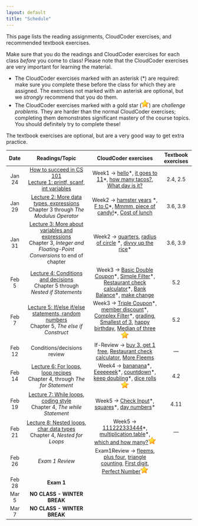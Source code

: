 ```yaml
---
layout: default
title: "Schedule"
---
```


This page lists the reading assignments, CloudCoder exercises, and recommended textbook exercises.

Make sure that you do the readings and CloudCoder exercises for each class *before* you come to class!  Please note that the CloudCoder exercises are very important for learning the material.

* The CloudCoder exercises marked with an asterisk (\*) are required: make sure you complete these before the class for which they are assigned.  The exercises not marked with an asterisk are optional, but we *strongly* recommend that you do them.
* The CloudCoder exercises marked with a gold star (![gold star](img/goldstar-tiny.png)) are *challenge problems*.  They are harder than the normal CloudCoder exercises; completing them demonstrates significant mastery of the course topics.  You should definitely try to complete these!

The textbook exercises are optional, but are a very good way to get extra practice.

Date | Readings/Topic | CloudCoder exercises | Textbook exercises
:----: | :--------: | :--------------------: | :------------------:
Jan 24 | [How to succeed in CS 101](success.html) <br /> [Lecture 1: printf, scanf, int variables](lectures/lecture01.html)| Week1 &rarr; [hello](https://cs.ycp.edu/cloudcoder/#exercise?c=19,p=984)\*, [it goes to 11](https://cs.ycp.edu/cloudcoder/#exercise?c=19,p=985)\*, [how many tacos?](https://cs.ycp.edu/cloudcoder/#exercise?c=19,p=986), [What day is it?](https://cs.ycp.edu/cloudcoder/#exercise?c=19,p=987) | 2.4, 2.5
Jan 29 | [Lecture 2: More data types, expressions](lectures/lecture02.html)<br>Chapter 3 through *The Modulus Operator* | Week2 &rarr; [hamster years](https://cs.ycp.edu/cloudcoder/#exercise?c=19,p=988) \*, [F to C](https://cs.ycp.edu/cloudcoder/#exercise?c=19,p=989)\*, [Mmmm, piece of candy!](https://cs.ycp.edu/cloudcoder/#exercise?c=19,p=990)\*, [Cost of lunch](https://cs.ycp.edu/cloudcoder/#exercise?c=19,p=991) | 3.6, 3.9
Jan 31 | [Lecture 3: More about variables and expressions](lectures/lecture03.html)<br>Chapter 3, *Integer and Floating-Point Conversions* to end of chapter | Week2 &rarr; [quarters](https://cs.ycp.edu/cloudcoder/#exercise?c=19,p=106), [radius of circle](https://cs.ycp.edu/cloudcoder/#exercise?c=19,p=992) \*, [divvy up the rice](https://cs.ycp.edu/cloudcoder/#exercise?c=19,p=993)\* | 3.6, 3.9
Feb 5  | [Lecture 4: Conditions and decisions](lectures/lecture04.html)<br>Chapter 5 through *Nested if Statements* | Week3 &rarr; [Basic Double Coupon](https://cs.ycp.edu/cloudcoder/#exercise?c=19,p=994)\*, [Simple Filter](https://cs.ycp.edu/cloudcoder/#exercise?c=19,p=995)\*, [Restaurant check calculator](https://cs.ycp.edu/cloudcoder/#exercise?c=19,p=997)\*, [Bank Balance](https://cs.ycp.edu/cloudcoder/#exercise?c=19,p=996)\*, [make change](https://cs.ycp.edu/cloudcoder/#exercise?c=19,p=1031) | 5.2
Feb 7  | [Lecture 5: If/else if/else statements, random numbers](lectures/lecture05.html)<br>Chapter 5, *The else if Construct* | Week3 &rarr; [Triple Coupon](https://cs.ycp.edu/cloudcoder/#exercise?c=19,p=998)\*, [member discount](https://cs.ycp.edu/cloudcoder/#exercise?c=19,p=999)\*, [Complex Filter](https://cs.ycp.edu/cloudcoder/#exercise?c=19,p=1000)\*, [grading](https://cs.ycp.edu/cloudcoder/#exercise?c=19,p=1041), [Smallest of 3](https://cs.ycp.edu/cloudcoder/#exercise?c=19,p=1053), [happy birthday](https://cs.ycp.edu/cloudcoder/#exercise?c=19,p=1064), [Median of three](https://cs.ycp.edu/cloudcoder/#exercise?c=19,p=1045)![gold star](img/goldstar-tiny.png) | 5.2
Feb 12 | <span class="activity">Conditions/decisions review</span> | If-Review &rarr; [buy 3, get 1 free](https://cs.ycp.edu/cloudcoder/#exercise?c=19,p=1047), [Restaurant check calculator](https://cs.ycp.edu/cloudcoder/#exercise?c=19,p=1026), [More Fleems](https://cs.ycp.edu/cloudcoder/#exercise?c=19,p=1081) | &mdash;
Feb 14 | [Lecture 6: For loops, loop recipes](lectures/lecture06.html)<br>Chapter 4, through *The for Statement* | Week4 &rarr; [bananana](https://cs.ycp.edu/cloudcoder/#exercise?c=19,p=1001)\*, [Eeeeeeek](https://cs.ycp.edu/cloudcoder/#exercise?c=19,p=1030)\*, [countdown](https://cs.ycp.edu/cloudcoder/#exercise?c=19,p=1002)\*, [keep doubling](https://cs.ycp.edu/cloudcoder/#exercise?c=19,p=1003)\*, [dice rolls](https://cs.ycp.edu/cloudcoder/#exercise?c=19,p=1032)![gold star](img/goldstar-tiny.png) | 4.2
Feb 19 |  [Lecture 7: While loops, coding style](lectures/lecture07.html)<br>Chapter 4, *The while Statement* | Week5 &rarr; [Check Input](https://cs.ycp.edu/cloudcoder/#exercise?c=19,p=1004)\*, [squares](https://cs.ycp.edu/cloudcoder/#exercise?c=19,p=1005)\*, [day numbers](https://cs.ycp.edu/cloudcoder/#exercise?c=19,p=1006)\* | 4.11
Feb 21 | [Lecture 8: Nested loops, char data types](lectures/lecture08.html)<br>Chapter 4, *Nested for Loops* | Week5 &rarr; [111222333444](https://cs.ycp.edu/cloudcoder/#exercise?c=19,p=1007)\*, [multiplication table](https://cs.ycp.edu/cloudcoder/#exercise?c=19,p=1046)\*, [which and how many?](https://cs.ycp.edu/cloudcoder/#exercise?c=19,p=1008)![gold star](img/goldstar-tiny.png) | &mdash;
Feb 26 | *Exam 1 Review* | Exam1Review &rarr; [fleems](https://cs.ycp.edu/cloudcoder/#exercise?c=19,p=1042), [plus four](https://cs.ycp.edu/cloudcoder/#exercise?c=19,p=1069), [triangle counting](https://cs.ycp.edu/cloudcoder/#exercise?c=19,p=1070), [First digit](https://cs.ycp.edu/cloudcoder/#exercise?c=19,p=1059), [Perfect Number](https://cs.ycp.edu/cloudcoder/#exercise?c=19,p=1054)![gold star](img/goldstar-tiny.png)
Feb 28 | **Exam 1** | |
Mar 5  | **NO CLASS - WINTER BREAK** | |
Mar 7  | **NO CLASS - WINTER BREAK** | |

<!--
Sept 19 | <span class="activity">Loops design activity</span> <br /> [Lecture 7: While loops, coding style](lectures/lecture07.html)<br>Chapter 4, *The while Statement* | Week4 &rarr; [Check Input](https://cs.ycp.edu/cloudcoder/#exercise?c=18,p=1004)\*, [squares](https://cs.ycp.edu/cloudcoder/#exercise?c=18,p=1005)\*, [day numbers](https://cs.ycp.edu/cloudcoder/#exercise?c=18,p=1006)\* | 4.11
Sept 21 | [Lecture 8: Nested loops, char data types](lectures/lecture08.html)<br>Chapter 4, *Nested for Loops* | Week4 &rarr; [111222333444](https://cs.ycp.edu/cloudcoder/#exercise?c=18,p=1007)\*, [multiplication table](https://cs.ycp.edu/cloudcoder/#exercise?c=18,p=1046)\*, [which and how many?](https://cs.ycp.edu/cloudcoder/#exercise?c=18,p=1008)![gold star](img/goldstar-tiny.png) | &mdash;
Sept 26 | *Exam 1 Review* | Exam1Review &rarr; [fleems](https://cs.ycp.edu/cloudcoder/#exercise?c=18,p=1042), [buy 3, get 1 free](https://cs.ycp.edu/cloudcoder/#exercise?c=18,p=1047), [plus four](https://cs.ycp.edu/cloudcoder/#exercise?c=18,p=1069), [triangle counting](https://cs.ycp.edu/cloudcoder/#exercise?c=18,p=1070), [First digit](https://cs.ycp.edu/cloudcoder/#exercise?c=18,p=1059), [Perfect Number](https://cs.ycp.edu/cloudcoder/#exercise?c=18,p=1054)![gold star](img/goldstar-tiny.png)
Sept 28 | **Exam 1** | |
Oct 3   | [Lecture 10: Arrays](lectures/lecture10.html)<br>Chapter 6 through *Initializing Arrays* | Week6 &rarr; [Array Scanner](https://cs.ycp.edu/cloudcoder/#exercise?c=18,p=1009)\*, [Pair sums](https://cs.ycp.edu/cloudcoder/#exercise?c=18,p=1010)\*, [Exceeded Amount](https://cs.ycp.edu/cloudcoder/#exercise?c=18,p=1011), [weighted average](https://cs.ycp.edu/cloudcoder/#exercise?c=18,p=1062), [Not like the others](https://cs.ycp.edu/cloudcoder/#exercise?c=18,p=1012)![gold star](img/goldstar-tiny.png) | 6.4, 6.7
Oct 5   | [Lecture 10: Arrays](lectures/lecture10.html) cont. | | 
Oct 10  | [Lecture 11: Multidimensional arrays](lectures/lecture11.html)<br>Chapter 6, *Multidimensional Arrays* | Week7 &rarr; [tic-tac-toe check](https://cs.ycp.edu/cloudcoder/#exercise?c=18,p=1040)\*, [Magic Squares](https://cs.ycp.edu/cloudcoder/#exercise?c=18,p=1052) | &mdash;
Oct 12 | [Lecture 12: Functions, top-down design](lectures/lecture12.html)<br>Chapter 7 through *Automatic Variables* | Week7 &rarr;  [PrintSum](https://cs.ycp.edu/cloudcoder/#exercise?c=18,p=1013)\*, [Deep Thought](https://cs.ycp.edu/cloudcoder/#exercise?c=18,p=1014)\*, [Find Primes](https://cs.ycp.edu/cloudcoder/#exercise?c=18,p=1015)![gold star](img/goldstar-tiny.png) | &mdash;
Oct 17 | [Lecture 13: Functions that return a value](lectures/lecture13.html)<br>Chapter 7 through *Checking Function Arguments* | Week8 &rarr; [SumBetween](https://cs.ycp.edu/cloudcoder/#exercise?c=18,p=1019)\*, [MaxOfThree](https://cs.ycp.edu/cloudcoder/#exercise?c=18,p=1020)\*, [feetToMeters](https://cs.ycp.edu/cloudcoder/#exercise?c=18,p=1037)\*, [inRange](https://cs.ycp.edu/cloudcoder/#exercise?c=18,p=1038)\*, [ContainersNeeded](https://cs.ycp.edu/cloudcoder/#exercise?c=18,p=1050), [WeeklyPay](https://cs.ycp.edu/cloudcoder/#exercise?c=18,p=1051), [diamond](https://cs.ycp.edu/cloudcoder/#exercise?c=18,p=1039)![gold star](img/goldstar-tiny.png), [check\_if\_armstrong](https://cs.ycp.edu/cloudcoder/#exercise?c=18,p=1059)![gold star](img/goldstar-tiny.png) | 7.7
Oct 19 | [Lecture 13: Functions that return a value](lectures/lecture13.html) cont. | | 
Oct 24 | *Exam 2 Review* | | 
Oct 26 | **Exam 2** |
Oct 31 | [Lecture 14: Arrays and functions](lectures/lecture14.html)<br>Chapter 7 through *Multidimensional Variable-Length Arrays and Functions* | Week10 &rarr; [ArraySum](https://cs.ycp.edu/cloudcoder/#exercise?c=18,p=1016)\*, [IsAscending](https://cs.ycp.edu/cloudcoder/#exercise?c=18,p=1018)\*, [countOdd](https://cs.ycp.edu/cloudcoder/#exercise?c=18,p=1017)\*, [Min Array Entry](https://cs.ycp.edu/cloudcoder/#exercise?c=18,p=1053) | &mdash;
Nov 2  | [Lecture 15: Pointers, reference parameters](lectures/lecture15.html)<br>Chapter 10 through *Using Pointers in Expressions* | Week10 &rarr; [AddEmUp](https://cs.ycp.edu/cloudcoder/#exercise?c=18,p=1021)\* | &mdash;
Nov 7  | [Lecture 16: Struct types](lectures/lecture16.html)<br>Chapter 8, through *Using Structures in Expressions*<br>[Lecture 17: Using structs with functions](lectures/lecture17.html)<br>Chapter 8, through *Initializing Structures* | Week11 &rarr; [find\_midpoint](https://cs.ycp.edu/cloudcoder/#exercise?c=18,p=1066)\* | &mdash;
Nov 9  | [Lecture 18: Pointers to structures](lectures/lecture18.html)<br>Chapter 10, *Working with Pointers and Structures* |  Week11 &rarr; [area of Rectangle](https://cs.ycp.edu/cloudcoder/#exercise?c=18,p=1022)\*, [quadrant](https://cs.ycp.edu/cloudcoder/#exercise?c=18,p=1048)\* | &mdash;
Nov 14 | [Lecture 19: Composition](lectures/lecture19.html)<br>Chapter 8, *Structures Containing Structures* | &mdash; | &mdash;
Nov 16 | [Lecture 19: Composition](lectures/lecture19.html) cont. | &mdash; | &mdash;
Nov 28 | [Lecture 20: Arrays of structures](lectures/lecture20.html)<br>Chapter 8, *Arrays of Structures* | &mdash; | &mdash;
Nov 30 | [Lecture 20: Arrays of structures](lectures/lecture20.html) cont. | &mdash; | &mdash;
Dec 5 | **Exam 3 review** | | 
Dec 7 | **Exam 3**
-->

<!-- vim:set wrap: -->
<!-- vim:set linebreak: -->
<!-- vim:set nolist: -->
